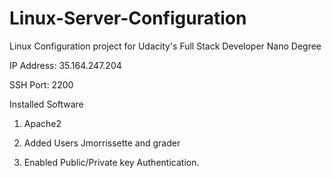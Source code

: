 # Linux-Server-Configuration
Linux Configuration project for Udacity's Full Stack Developer Nano Degree


IP Address: 35.164.247.204

SSH Port: 2200

Installed Software
  1. Apache2

1. Added Users Jmorrissette and grader
2. Enabled Public/Private key Authentication.
